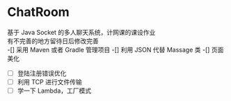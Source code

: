 # ChatRoom

基于 Java Socket 的多人聊天系统，计网课的课设作业  
有不完善的地方留待日后修改完善  
-[] 采用 Maven 或者 Gradle 管理项目
-[] 利用 JSON 代替 Massage 类
-[] 页面美化
-[ ] 登陆注册错误优化
-[ ] 利用 TCP 进行文件传输
-[ ] 学一下 Lambda，工厂模式
